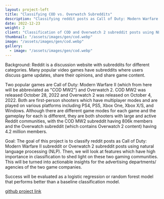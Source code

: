 ```yaml
---
layout: project-left
title: "Classifying COD vs. Overwatch Subreddits"
description: "Classifying reddit posts as Call of Duty: Modern Warfare II subreddit or Overwatch 2 subreddit posts using natural language processing (NLP)"
date: 2022-12-23
weight: 2
client: "Classification of COD and Overwatch 2 subreddit posts using NLP to create insights on the two gaming communities"
thumbnail: "/assets/images/gen/cod.webp"
image: "/assets/images/gen/cod.webp"
gallery:
  - image: "/assets/images/gen/cod.webp"
---
```


Background: Reddit is a discussion website with subreddits for different categories. Many popular video games have subreddits where users discuss game updates, share their opinions, and share game content.

Two popular games are Call of Duty: Modern Warfare II (which from here will be abbreviated as "COD MW2") and Overwatch 2. COD MW2 was released October 28, 2022 and Overwatch 2 was released on October 4, 2022. Both are first-person shooters which have multiplayer modes and are played on various platforms including PS4, PS5, Xbox One, Xbox X/S, and Windows. Although there are different game modes for each game and the gameplay for each is different, they are both shooters with large and active Reddit communities, with the COD MW2 subreddit having 806k members and the Overwatch subreddit (which contains Overwatch 2 content) having 4.2 million members.

Goal: The goal of this project is to classify reddit posts as Call of Duty: Modern Warfare II subreddit or Overwatch 2 subreddit posts using natural language processing (NLP). Then, we will look at features which have high importance in classification to shed light on these two gaming communities. This will be turned into actionable insights for the advertising departments/ agencies of the two game companies.

Success will be evaluated as a logistic regression or random forest model that performs better than a baseline classification model.

<a href="https://github.com/rstopa901/subreddit_classification">github project link</a>